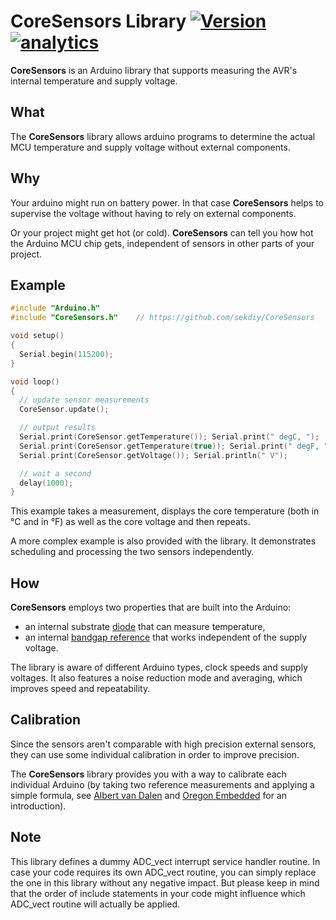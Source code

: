 # CoreSensors Library [![Version](https://img.shields.io/badge/CoreSensors-0.3.0-blue.svg 'still in beta')](https://github.com/sekdiy/CoreSensors) [![analytics](http://www.google-analytics.com/collect?v=1&t=pageview&dl=https%3A%2F%2Fgithub.com%2Fsekdiy%2FCoreSensors&cid=2238D739-76DE-4205-9768-2F3277FA2561&tid=UA-65656434-2&aip=1&dt=README)]()

**CoreSensors** is an Arduino library that supports measuring the AVR's internal temperature and supply voltage.

## What

The **CoreSensors** library allows arduino programs to determine the actual MCU temperature and supply voltage without external components.

## Why

Your arduino might run on battery power.
In that case **CoreSensors** helps to supervise the voltage without having to rely on external components.

Or your project might get hot (or cold).
**CoreSensors** can tell you how hot the Arduino MCU chip gets, independent of sensors in other parts of your project.

## Example

```c++
#include "Arduino.h"
#include "CoreSensors.h"    // https://github.com/sekdiy/CoreSensors

void setup() 
{ 
  Serial.begin(115200);
}

void loop() 
{ 
  // update sensor measurements
  CoreSensor.update();

  // output results
  Serial.print(CoreSensor.getTemperature()); Serial.print(" degC, ");
  Serial.print(CoreSensor.getTemperature(true)); Serial.print(" degF, ");
  Serial.print(CoreSensor.getVoltage()); Serial.println(" V");

  // wait a second
  delay(1000);
}
```

This example takes a measurement, displays the core temperature (both in °C and in °F) as well as the core voltage and then repeats.

A more complex example is also provided with the library. It demonstrates scheduling and processing the two sensors independently.

## How

**CoreSensors** employs two properties that are built into the Arduino:
- an internal substrate [diode](https://en.wikipedia.org/wiki/Diode#Temperature_measurements) that can measure temperature,
- an internal [bandgap reference](https://en.wikipedia.org/wiki/Bandgap_voltage_reference) that works independent of the supply voltage.

The library is aware of different Arduino types, clock speeds and supply voltages. It also features a noise reduction mode and averaging, which improves speed and repeatability.

## Calibration

Since the sensors aren't comparable with high precision external sensors, they can use some individual calibration in order to improve precision.

The **CoreSensors** library provides you with a way to calibrate each individual Arduino (by taking two reference measurements and applying a simple formula, see [Albert van Dalen](http://goo.gl/Sqmzfs) and [Oregon Embedded](http://oregonembedded.com/slopeoffset.html) for an introduction).

## Note

This library defines a dummy ADC_vect interrupt service handler routine.
In case your code requires its own ADC_vect routine, you can simply replace the one in this library without any negative impact.
But please keep in mind that the order of include statements in your code might influence which ADC_vect routine will actually be applied.